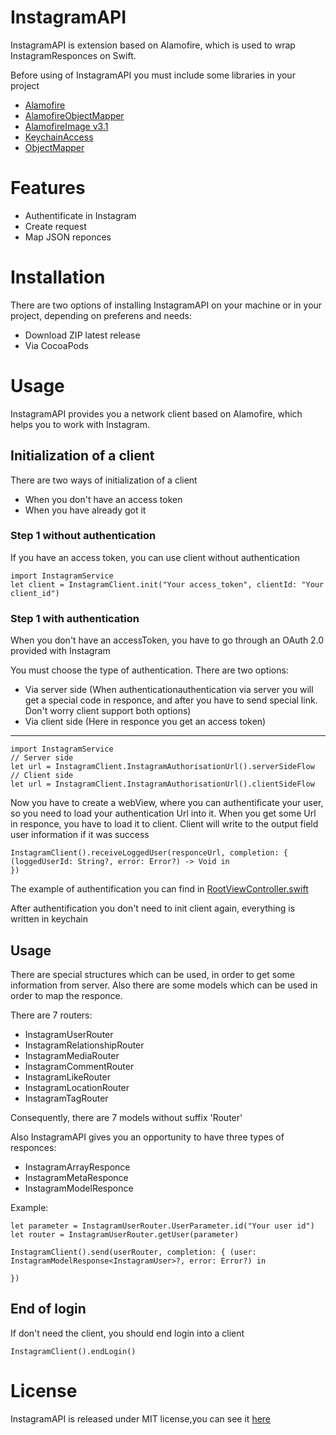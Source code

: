 # InstagramAPI
InstagramAPI is extension based on Alamofire, which is used to wrap InstagramResponces on Swift.

Before using of InstagramAPI you must include some libraries in your project

* [Alamofire](https://github.com/Alamofire/Alamofire)
* [AlamofireObjectMapper](https://github.com/tristanhimmelman/AlamofireObjectMapper)
* [AlamofireImage v3.1](https://github.com/Alamofire/AlamofireImage)
* [KeychainAccess](https://github.com/kishikawakatsumi/KeychainAccess)
* [ObjectMapper](https://github.com/Hearst-DD/ObjectMapper)

# Features

* Authentificate in Instagram
* Create request
* Map JSON reponces

# Installation
There are two options of installing InstagramAPI on your machine or in your project, depending on preferens and needs:

* Download ZIP latest release
* Via CocoaPods

# Usage 

InstagramAPI provides you a network client based on Alamofire, which helps you to work with Instagram.

## Initialization of a client

There are two ways of initialization of a client

* When you don't have an access token
* When you have already got it

### Step 1 without authentication

If you have an access token, you can use client without authentication

    import InstagramService
    let client = InstagramClient.init("Your access_token", clientId: "Your client_id")
    
### Step 1 with authentication

When you don't have an accessToken, you have to go through an OAuth 2.0 provided with Instagram

You must choose the type of authentication. There are two options:

* Via server side (When authenticationauthentication via server you will get a special code in responce, and after you have to send special link. Don't worry client support both options)
* Via client side (Here in responce you get an access token)
--- 
    import InstagramService
    // Server side
    let url = InstagramClient.InstagramAuthorisationUrl().serverSideFlow
    // Client side
    let url = InstagramClient.InstagramAuthorisationUrl().clientSideFlow

Now you have to create a webView, where you can authentificate your user, so you need to load your authentication Url into it. 
When you get some Url in responce, you have to load it to client. Client will write to the output field user information if it was success

    InstagramClient().receiveLoggedUser(responceUrl, completion: { (loggedUserId: String?, error: Error?) -> Void in
    })

The example of authentification you can find in [RootViewController.swift](https://github.com/Den-Ree/InstagramService/blob/master/src/InstagramAPI/InstagramAPI/Example/ViewControllers/Root/RootViewController.swift)

After authentification you don't need to init client again, everything is written in keychain

## Usage

There are special structures which can be used, in order to get some information from server. Also there are some models which can be used in order to map the responce. 

There are 7 routers:
* InstagramUserRouter
* InstagramRelationshipRouter
* InstagramMediaRouter
* InstagramCommentRouter
* InstagramLikeRouter
* InstagramLocationRouter
* InstagramTagRouter

Consequently, there are 7 models without suffix 'Router'

Also InstagramAPI gives you an opportunity to have three types of responces:
* InstagramArrayResponce
* InstagramMetaResponce
* InstagramModelResponce

Example:

    let parameter = InstagramUserRouter.UserParameter.id("Your user id")
    let router = InstagramUserRouter.getUser(parameter)
    
    InstagramClient().send(userRouter, completion: { (user: InstagramModelResponse<InstagramUser>?, error: Error?) in 
    
    })

## End of login

If don't need the client, you should end login into a client

    InstagramClient().endLogin()
    
# License
InstagramAPI is released under MIT license,you can see it [here](https://github.com/Den-Ree/InstagramService/blob/master/LICENSE)
